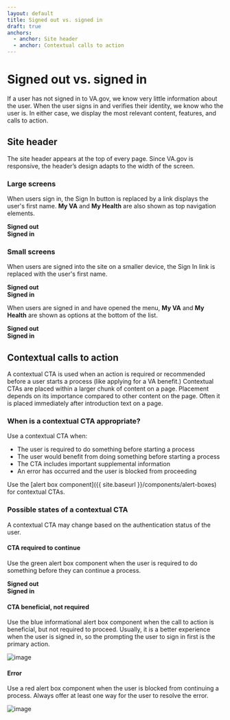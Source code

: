 ```yaml
---
layout: default
title: Signed out vs. signed in
draft: true
anchors:
  - anchor: Site header
  - anchor: Contextual calls to action
---
```


# Signed out vs. signed in

<p class="va-introtext">If a user has not signed in to VA.gov, we know very little information about the user. When the user signs in and verifies their identity, we know who the user is. In either case, we display the most relevant content, features, and calls to action.</p>

## Site header

The site header appears at the top of every page. Since VA.gov is responsive, the header’s design adapts to the width of the screen.

### Large screens

When users sign in, the Sign In button is replaced by a link displays the user's first name. **My VA** and **My Health** are also shown as top navigation elements.

<div class="vads-l-row medium-screen:vads-u-margin-x--neg2">
  <div class="vads-l-col--12 medium-screen:vads-l-col--6 vads-u-margin-bottom--2 medium-screen:vads-u-padding-x--2">
    <strong>Signed out</strong>
    <a href="https://user-images.githubusercontent.com/2838493/58288795-33cbff00-7d7a-11e9-8cc9-3d956030ac8c.png"><img src="https://user-images.githubusercontent.com/2838493/58288795-33cbff00-7d7a-11e9-8cc9-3d956030ac8c.png" alt=""/></a>
  </div>
  <div class="vads-l-col--12 medium-screen:vads-l-col--6 medium-screen:vads-u-padding-x--2">
    <strong>Signed in</strong>
    <a href="https://user-images.githubusercontent.com/2838493/58288819-4b0aec80-7d7a-11e9-9292-f932a62f545b.png"><img src="https://user-images.githubusercontent.com/2838493/58288819-4b0aec80-7d7a-11e9-9292-f932a62f545b.png" alt=""></a>
  </div>
</div>

### Small screens

When users are signed into the site on a smaller device, the Sign In link is replaced with the user's first name.

<div class="vads-l-row medium-screen:vads-u-margin-x--neg2">
  <div class="vads-l-col--12 medium-screen:vads-l-col--6 vads-u-margin-bottom--2 medium-screen:vads-u-padding-x--2">
    <strong>Signed out</strong>
    <a href="https://user-images.githubusercontent.com/2838493/58352243-9d0e4980-7e30-11e9-8ba1-96e583d69734.png"><img src="https://user-images.githubusercontent.com/2838493/58352243-9d0e4980-7e30-11e9-8ba1-96e583d69734.png" alt=""/></a>
  </div>
  <div class="vads-l-col--12 medium-screen:vads-l-col--6 medium-screen:vads-u-padding-x--2">
    <strong>Signed in</strong>
    <a href="https://user-images.githubusercontent.com/2838493/58352733-15c1d580-7e32-11e9-996c-8e8163cf287c.png"><img src="https://user-images.githubusercontent.com/2838493/58352733-15c1d580-7e32-11e9-996c-8e8163cf287c.png" alt=""></a>
  </div>
</div>

When users are signed in and have opened the menu, **My VA** and **My Health** are shown as options at the bottom of the list.

<div class="vads-l-row medium-screen:vads-u-margin-x--neg2">
  <div class="vads-l-col--12 medium-screen:vads-l-col--6 vads-u-margin-bottom--2 medium-screen:vads-u-padding-x--2">
    <strong>Signed out</strong>
    <a href="https://user-images.githubusercontent.com/2838493/58352289-c333e980-7e30-11e9-8d33-57a790147f99.png"><img src="https://user-images.githubusercontent.com/2838493/58352289-c333e980-7e30-11e9-8d33-57a790147f99.png" alt=""/></a>
  </div>
  <div class="vads-l-col--12 medium-screen:vads-l-col--6 medium-screen:vads-u-padding-x--2">
    <strong>Signed in</strong>
    <a href="(https://user-images.githubusercontent.com/2838493/58352812-57528080-7e32-11e9-9f12-f4dbece73049.png"><img src="https://user-images.githubusercontent.com/2838493/58352812-57528080-7e32-11e9-9f12-f4dbece73049.png" alt=""></a>
  </div>
</div>


## Contextual calls to action

A contextual CTA is used when an action is required or recommended before a user starts a process (like applying for a VA benefit.) Contextual CTAs are placed within a larger chunk of content on a page. Placement depends on its importance compared to other content on the page. Often it is placed immediately after introduction text on a page.

### When is a contextual CTA appropriate?

Use a contextual CTA when:
* The user is required to do something before starting a process
* The user would benefit from doing something before starting a process
* The CTA includes important supplemental information
* An error has occurred and the user is blocked from proceeding

Use the [alert box component]({{ site.baseurl }}/components/alert-boxes) for contextual CTAs.

### Possible states of a contextual CTA

A contextual CTA may change based on the authentication status of the user.

#### CTA required to continue

Use the green alert box component when the user is required to do something before they can continue a process.

<div class="vads-l-row medium-screen:vads-u-margin-x--neg2">
  <div class="vads-l-col--12 medium-screen:vads-l-col--6 vads-u-margin-bottom--2 medium-screen:vads-u-padding-x--2">
    <strong>Signed out</strong>
    <a href="https://user-images.githubusercontent.com/2838493/58289289-9d004200-7d7b-11e9-86ef-1878543005ea.png"><img src="https://user-images.githubusercontent.com/2838493/58289289-9d004200-7d7b-11e9-86ef-1878543005ea.png" alt=""/></a>
  </div>
  <div class="vads-l-col--12 medium-screen:vads-l-col--6 medium-screen:vads-u-padding-x--2">
    <strong>Signed in</strong>
    <a href="(https://user-images.githubusercontent.com/2838493/58289332-aee1e500-7d7b-11e9-9c2a-592757b2ddf2.png"><img src="https://user-images.githubusercontent.com/2838493/58289332-aee1e500-7d7b-11e9-9c2a-592757b2ddf2.png" alt=""></a>
  </div>
</div>

#### CTA beneficial, not required

Use the blue informational alert box component when the call to action is beneficial, but not required to proceed. Usually, it is a better experience when the user is signed in, so the prompting the user to sign in first is the primary action.

![image](https://user-images.githubusercontent.com/2838493/58289486-2dd71d80-7d7c-11e9-9e09-ea6ad0a94861.png)

#### Error

Use a red alert box component when the user is blocked from continuing a process. Always offer at least one way for the user to resolve the error.

![image](https://user-images.githubusercontent.com/2838493/58289387-d769df00-7d7b-11e9-96f3-2e1d311b3b84.png)


